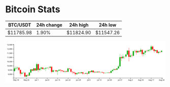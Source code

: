 # Bitcoin Stats

BTC/USDT|24h change|24h high|24h low|
|---|---|---|---|
|$11785.98|1.90%|$11824.90|$11547.26|

<img src="./chart.svg">

